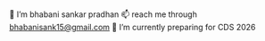 👋 I’m bhabani sankar pradhan 
📫 reach me through bhabanisank15@gmail.com 
🌱 I’m currently preparing for CDS 2026
